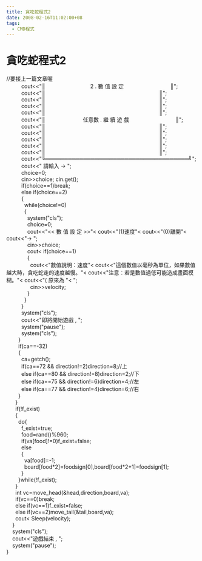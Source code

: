 ```yaml
---
title: 貪吃蛇程式2
date: 2008-02-16T11:02:00+08
tags:
  - CMD程式
---
```

# 貪吃蛇程式2

//要接上一篇文章喔  
          cout<<"║                              2 . 數 值 設 定                               ║";  
          cout<<"║                                                                            ║";  
          cout<<"║                                                                            ║";  
          cout<<"║                                                                            ║";  
          cout<<"║                                                                            ║";  
          cout<<"║                         任意數 . 繼 續 遊 戲                               ║";  
          cout<<"║                                                                            ║";  
          cout<<"║                                                                            ║";  
          cout<<"║                                                                            ║";  
          cout<<"║                                                                            ║";  
          cout<<"║                                                                            ║";  
          cout<<"╚══════════════════════════════════════╝";  
          cout<<" 請輸入 -> ";  
          choice=0;  
          cin>>choice; cin.get();  
          if(choice==1)break;  
          else if(choice==2)  
          {  
            while(choice!=0)  
            {  
              system("cls");  
              choice=0;  
              cout<<"<< 數 值 設 定 >>"< cout<<"(1)速度"< cout<<"(0)離開"< cout<<"-> ";  
              cin>>choice;  
              cout< if(choice==1)  
              {  
                cout<<"數值說明：速度"< cout<<"這個數值以毫秒為單位，如果數值越大時，貪吃蛇走的速度越慢。"< cout<<"注意：若是數值過低可能造成畫面模糊。"< cout<<"( 原來為 "< ";  
                cin>>velocity;  
              }  
            }  
          }  
          system("cls");  
          cout<<"即將開始遊戲 , ";  
          system("pause");  
          system("cls");  
        }  
        if(ca==-32)  
        {  
          ca=getch();  
          if(ca==72 && direction!=2)direction=8;//上  
          else if(ca==80 && direction!=8)direction=2;//下  
          else if(ca==75 && direction!=6)direction=4;//左  
          else if(ca==77 && direction!=4)direction=6;//右  
        }  
      }  
      if(!f\_exist)  
      {  
        do{  
          f\_exist=true;  
          food=rand()%960;  
          if(va\[food\]!=0)f\_exist=false;  
          else  
          {  
            va\[food\]=-1;  
            board\[food\*2\]=foodsign\[0\],board\[food\*2+1\]=foodsign\[1\];  
          }  
        }while(!f\_exist);  
      }  
      int vc=move\_head(&head,direction,board,va);  
      if(vc==0)break;  
      else if(vc==1)f\_exist=false;  
      else if(vc==2)move\_tail(&tail,board,va);  
      cout< Sleep(velocity);  
    }  
    system("cls");  
    cout<<"遊戲結束 , ";  
    system("pause");  
}